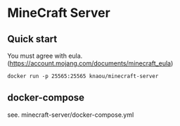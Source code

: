MineCraft Server
====================

## Quick start

You must agree with eula.
(https://account.mojang.com/documents/minecraft_eula)

    docker run -p 25565:25565 knaou/minecraft-server

## docker-compose

see. minecraft-server/docker-compose.yml
